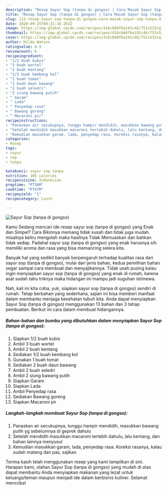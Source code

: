 ```yaml
---
description: "Resep Sayur Sop (tanpa di gongso) | Cara Masak Sayur Sop (tanpa di gongso) Yang Bisa Manjain Lidah"
title: "Resep Sayur Sop (tanpa di gongso) | Cara Masak Sayur Sop (tanpa di gongso) Yang Bisa Manjain Lidah"
slug: 112-resep-sayur-sop-tanpa-di-gongso-cara-masak-sayur-sop-tanpa-di-gongso-yang-bisa-manjain-lidah
date: 2020-09-25T04:31:34.263Z
image: https://img-global.cpcdn.com/recipes/416cb60f6a191c46/751x532cq70/sayur-sop-tanpa-di-gongso-foto-resep-utama.jpg
thumbnail: https://img-global.cpcdn.com/recipes/416cb60f6a191c46/751x532cq70/sayur-sop-tanpa-di-gongso-foto-resep-utama.jpg
cover: https://img-global.cpcdn.com/recipes/416cb60f6a191c46/751x532cq70/sayur-sop-tanpa-di-gongso-foto-resep-utama.jpg
author: Hilda Watson
ratingvalue: 4.9
reviewcount: 6
recipeingredient:
- "1/2 buah kubis"
- "3 buah wortel"
- "2 buah kentang"
- "1/2 buah kembang kol"
- "1 buah tomat"
- "2 buah daun bawang"
- "2 buah seledri"
- "2 siung bawang putih"
- " Garam"
- " Lada"
- " Penyedap rasa"
- " Bawang goreng"
- " Macaroni pir"
recipeinstructions:
- "Panaskan air secukupnya, tunggu hampir mendidih, masukkan bawang putih yg sebelumnya di geprek dahulu"
- "Setelah mendidih masukkan macaroni terlebih dahulu, lalu kentang, dan bahan lainnya menyusul"
- "Kemudian masukkan garam, lada, penyedap rasa. Koreksi rasanya, kalau sudah matang dan pas, sajikan"
categories:
- Resep
tags:
- sayur
- sop
- tanpa

katakunci: sayur sop tanpa 
nutrition: 105 calories
recipecuisine: Indonesian
preptime: "PT36M"
cooktime: "PT47M"
recipeyield: "1"
recipecategory: Lunch

---
```



![Sayur Sop (tanpa di gongso)](https://img-global.cpcdn.com/recipes/416cb60f6a191c46/751x532cq70/sayur-sop-tanpa-di-gongso-foto-resep-utama.jpg)

Kamu Sedang mencari ide resep sayur sop (tanpa di gongso) yang Enak dan Simpel? Cara Bikinnya memang tidak susah dan tidak juga mudah. misalnya keliru mengolah maka hasilnya Tidak Memuaskan dan bahkan tidak sedap. Padahal sayur sop (tanpa di gongso) yang enak harusnya sih memiliki aroma dan rasa yang bisa memancing selera kita.



Banyak hal yang sedikit banyak berpengaruh terhadap kualitas rasa dari sayur sop (tanpa di gongso), mulai dari jenis bahan, kedua pemilihan bahan segar sampai cara membuat dan menyajikannya. Tidak usah pusing kalau ingin menyiapkan sayur sop (tanpa di gongso) yang enak di rumah, karena asal sudah tahu triknya maka hidangan ini mampu jadi suguhan istimewa.


Nah, kali ini kita coba, yuk, siapkan sayur sop (tanpa di gongso) sendiri di rumah. Tetap berbahan yang sederhana, sajian ini bisa memberi manfaat dalam membantu menjaga kesehatan tubuh kita. Anda dapat menyiapkan Sayur Sop (tanpa di gongso) menggunakan 13 bahan dan 3 tahap pembuatan. Berikut ini cara dalam membuat hidangannya.

<!--inarticleads1-->

##### Bahan-bahan dan bumbu yang dibutuhkan dalam menyiapkan Sayur Sop (tanpa di gongso):

1. Siapkan 1/2 buah kubis
1. Ambil 3 buah wortel
1. Ambil 2 buah kentang
1. Sediakan 1/2 buah kembang kol
1. Gunakan 1 buah tomat
1. Sediakan 2 buah daun bawang
1. Ambil 2 buah seledri
1. Ambil 2 siung bawang putih
1. Siapkan  Garam
1. Siapkan  Lada
1. Ambil  Penyedap rasa
1. Sediakan  Bawang goreng
1. Siapkan  Macaroni pir




<!--inarticleads2-->

##### Langkah-langkah membuat Sayur Sop (tanpa di gongso):

1. Panaskan air secukupnya, tunggu hampir mendidih, masukkan bawang putih yg sebelumnya di geprek dahulu
1. Setelah mendidih masukkan macaroni terlebih dahulu, lalu kentang, dan bahan lainnya menyusul
1. Kemudian masukkan garam, lada, penyedap rasa. Koreksi rasanya, kalau sudah matang dan pas, sajikan




Terima kasih telah menggunakan resep yang kami tampilkan di sini. Harapan kami, olahan Sayur Sop (tanpa di gongso) yang mudah di atas dapat membantu Anda menyiapkan makanan yang lezat untuk keluarga/teman maupun menjadi ide dalam berbisnis kuliner. Selamat mencoba!
